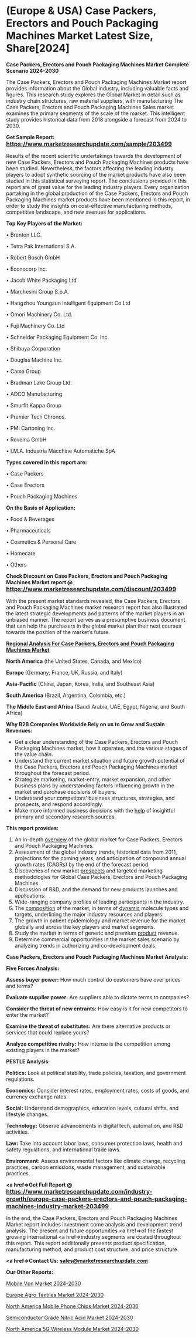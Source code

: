 # (Europe & USA) Case Packers, Erectors and Pouch Packaging Machines Market Latest Size, Share[2024]

<strong>Case Packers, Erectors and Pouch Packaging Machines Market Complete Scenario 2024-2030</strong>

The Case Packers, Erectors and Pouch Packaging Machines Market report provides information about the Global industry, including valuable facts and figures. This research study explores the Global Market in detail such as industry chain structures, raw material suppliers, with manufacturing The Case Packers, Erectors and Pouch Packaging Machines Sales market examines the primary segments of the scale of the market. This intelligent study provides historical data from 2018 alongside a forecast from 2024 to 2030.

<strong>Get Sample Report: <a href=https://www.marketresearchupdate.com/sample/203499><font size=3 color=#0000ff>https://www.marketresearchupdate.com/sample/203499</font></a></strong>

Results of the recent scientific undertakings towards the development of new Case Packers, Erectors and Pouch Packaging Machines products have been studied. Nevertheless, the factors affecting the leading industry players to adopt synthetic sourcing of the market products have also been studied in this statistical surveying report. The conclusions provided in this report are of great value for the leading industry players. Every organization partaking in the global production of the Case Packers, Erectors and Pouch Packaging Machines market products have been mentioned in this report, in order to study the insights on cost-effective manufacturing methods, competitive landscape, and new avenues for applications.

<strong>Top Key Players of the Market:</strong>

• Brenton LLC.

• Tetra Pak International S.A.

• Robert Bosch GmbH

• Econocorp Inc.

• Jacob White Packaging Ltd

• Marchesini Group S.p.A.

• Hangzhou Youngsun Intelligent Equipment Co Ltd

• Omori Machinery Co. Ltd.

• Fuji Machinery Co. Ltd

• Schneider Packaging Equipment Co. Inc.

• Shibuya Corporation

• Douglas Machine Inc.

• Cama Group

• Bradman Lake Group Ltd.

• ADCO Manufacturing

• Smurfit Kappa Group

• Premier Tech Chronos.

• PMI Cartoning Inc.

• Rovema GmbH

• I.M.A. Industria Macchine Automatiche SpA

<strong>Types covered in this report are: </strong>

• Case Packers

• Case Erectors

• Pouch Packaging Machines

<strong>On the Basis of Application:</strong>

• Food & Beverages

• Pharmaceuticals

• Cosmetics & Personal Care

• Homecare

• Others

<strong>Check Discount on Case Packers, Erectors and Pouch Packaging Machines Market report @ <a href=https://www.marketresearchupdate.com/discount/203499><font size=3 color=#0000ff>https://www.marketresearchupdate.com/discount/203499</font></a></strong>

With the present market standards revealed, the Case Packers, Erectors and Pouch Packaging Machines market research report has also illustrated the latest strategic developments and patterns of the market players in an unbiased manner. The report serves as a presumptive business document that can help the purchasers in the global market plan their next courses towards the position of the market’s future.

<strong><u><b>Regional Analysis For Case Packers, Erectors and Pouch Packaging Machines Market</b></u></strong>

<strong><b>North America</b></strong> (the United States, Canada, and Mexico)

<strong><b>Europe </b></strong>(Germany, France, UK, Russia, and Italy)

<strong><b>Asia-Pacific</b></strong> (China, Japan, Korea, India, and Southeast Asia)

<strong><b>South America</b></strong> (Brazil, Argentina, Colombia, etc.)

<strong><b>The Middle East and Africa</b></strong> (Saudi Arabia, UAE, Egypt, Nigeria, and South Africa)

<strong>Why B2B Companies Worldwide Rely on us to Grow and Sustain Revenues:</strong>
<ul>
  <li>Get a clear understanding of the Case Packers, Erectors and Pouch Packaging Machines market, how it operates, and the various stages of the value chain.</li>
  <li>Understand the current market situation and future growth potential of the Case Packers, Erectors and Pouch Packaging Machines market throughout the forecast period.</li>
  <li>Strategize marketing, market-entry, market expansion, and other business plans by understanding factors influencing growth in the market and purchase decisions of buyers.</li>
  <li>Understand your competitors’ business structures, strategies, and prospects, and respond accordingly.</li>
  <li>Make more informed business decisions with the <a href=ASDF991299>help</a> of insightful primary and secondary research sources.</li>
</ul>
<strong>This report provides:</strong>
<ol>
  <li>An in-depth <a href=>overview</a> of the global market for Case Packers, Erectors and Pouch Packaging Machines.</li>
  <li>Assessment of the global industry trends, historical data from 2011, projections for the coming years, and anticipation of compound annual growth rates (CAGRs) by the end of the forecast period.</li>
  <li>Discoveries of new market <a href=>prospects</a> and targeted marketing methodologies for Global Case Packers, Erectors and Pouch Packaging Machines</li>
  <li>Discussion of R&amp;D, and the demand for new products launches and applications.</li>
  <li>Wide-ranging company profiles of leading participants in the industry.</li>
  <li>The <a href=ASDF881288>composition</a> of the market, in terms of <a href=>dynamic</a> molecule types and targets, underlining the major industry resources and players.</li>
  <li>The growth in patient epidemiology and market revenue for the market globally and across the key players and market segments.</li>
  <li>Study the market in terms of generic and premium <a href=>product</a> revenue.</li>
  <li>Determine commercial opportunities in the market sales scenario by analyzing trends in authorizing and co-development deals.</li>
</ol>

<strong>Case Packers, Erectors and Pouch Packaging Machines Market Analysis:</strong>

<strong>Five Forces Analysis:</strong>

<strong>Assess buyer power:</strong> How much control do customers have over prices and terms?

<strong>Evaluate supplier power:</strong> Are suppliers able to dictate terms to companies?

<strong>Consider the threat of new entrants:</strong> How easy is it for new competitors to enter the market?

<strong>Examine the threat of substitutes:</strong> Are there alternative products or services that could replace yours?

<strong>Analyze competitive rivalry:</strong> How intense is the competition among existing players in the market?

<strong>PESTLE Analysis:</strong>

<strong>Politics:</strong> Look at political stability, trade policies, taxation, and government regulations.

<strong>Economics:</strong> Consider interest rates, employment rates, costs of goods, and currency exchange rates.

<strong>Social:</strong> Understand demographics, education levels, cultural shifts, and lifestyle changes.

<strong>Technology:</strong> Observe advancements in digital tech, automation, and R&D activities.

<strong>Law:</strong> Take into account labor laws, consumer protection laws, health and safety regulations, and international trade laws.

<strong>Environment:</strong> Assess environmental factors like climate change, recycling practices, carbon emissions, waste management, and sustainable practices.

<strong><a href=>Get Full Report</a> @ <a href=https://www.marketresearchupdate.com/industry-growth/europe-case-packers-erectors-and-pouch-packaging-machines-industry-market-203499><font size=3 color=#0000ff>https://www.marketresearchupdate.com/industry-growth/europe-case-packers-erectors-and-pouch-packaging-machines-industry-market-203499</font></a></strong>

In the end, the Case Packers, Erectors and Pouch Packaging Machines Market report includes investment come analysis and development trend analysis. The present and future opportunities <a href=>of</a> the fastest growing international <a href=>industry</a> segments are coated throughout this report. This report additionally presents product specification, manufacturing method, and product cost structure, and price structure.

<strong><a href=><strong>Contact Us:</strong></a></strong>
<strong>sales@marketresearchupdate.com</strong>

<strong>Our Other Reports:</strong>

<a href=https://www.linkedin.com/pulse/mobile-vpn-market-size-growth-set-surge-significantly>Mobile Vpn Market 2024-2030</a>

<a href=https://www.linkedin.com/pulse/europe-agro-textiles-market-size-future-demand-top>Europe Agro Textiles Market 2024-2030</a>

<a href=https://www.linkedin.com/pulse/north-america-mobile-phone-chips-market-1f>North America Mobile Phone Chips Market 2024-2030</a>

<a href=https://www.linkedin.com/pulse/semiconductor-grade-nitric-acid-market-continues-qqdaf/>Semiconductor Grade Nitric Acid Market 2024-2030</a>

<a href=https://www.linkedin.com/pulse/north-america-5g-wireless-module-market-2023-2030-m6maf/>North America 5G Wireless Module Market 2024-2030</a>
